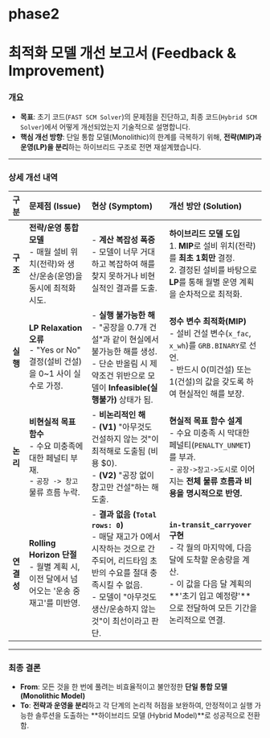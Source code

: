 # phase2

# 최적화 모델 개선 보고서 (Feedback & Improvement)

### 개요
- **목표**: 초기 코드(`FAST SCM Solver`)의 문제점을 진단하고, 최종 코드(`Hybrid SCM Solver`)에서 어떻게 개선되었는지 기술적으로 설명합니다.
- **핵심 개선 방향**: 단일 통합 모델(Monolithic)의 한계를 극복하기 위해, **전략(MIP)과 운영(LP)을 분리**하는 하이브리드 구조로 전면 재설계했습니다.

---

### 상세 개선 내역

| 구분 | 문제점 (Issue) | 현상 (Symptom) | 개선 방안 (Solution) |
| :--- | :--- | :--- | :--- |
| **구조** | **전략/운영 통합 모델**<br/>- 매월 설비 위치(전략)와 생산/운송(운영)을 동시에 최적화 시도. | - **계산 복잡성 폭증**<br/>- 모델이 너무 거대하고 복잡하여 해를 찾지 못하거나 비현실적인 결과를 도출. | **하이브리드 모델 도입**<br/>1. **MIP**로 설비 위치(전략)를 **최초 1회만** 결정.<br/>2. 결정된 설비를 바탕으로 **LP**를 통해 월별 운영 계획을 순차적으로 최적화. |
| **실행** | **LP Relaxation 오류**<br/>- "Yes or No" 결정(설비 건설)을 0~1 사이 실수로 가정. | - **실행 불가능한 해**<br/>- "공장을 0.7개 건설"과 같이 현실에서 불가능한 해를 생성.<br/>- 단순 반올림 시 제약조건 위반으로 모델이 **Infeasible(실행불가)** 상태가 됨. | **정수 변수 최적화(MIP)**<br/>- 설비 건설 변수(`x_fac`, `x_wh`)를 `GRB.BINARY`로 선언.<br/>- 반드시 0(미건설) 또는 1(건설)의 값을 갖도록 하여 현실적인 해를 보장. |
| **논리** | **비현실적 목표 함수**<br/>- 수요 미충족에 대한 페널티 부재.<br/>- `공장 -> 창고` 물류 흐름 누락. | - **비논리적인 해**<br/>- **(V1)** "아무것도 건설하지 않는 것"이 최적해로 도출됨 (비용 $0).<br/>- **(V2)** "공장 없이 창고만 건설"하는 해 도출. | **현실적 목표 함수 설계**<br/>- 수요 미충족 시 막대한 페널티(`PENALTY_UNMET`)를 부과.<br/>- `공장->창고->도시`로 이어지는 **전체 물류 흐름과 비용을 명시적으로 반영.** |
| **연결성** | **Rolling Horizon 단절**<br/>- 월별 계획 시, 이전 달에서 넘어오는 '운송 중 재고'를 미반영. | - **결과 없음 (`Total rows: 0`)**<br/>- 매달 재고가 0에서 시작하는 것으로 간주되어, 리드타임 초반의 수요를 절대 충족시킬 수 없음.<br/>- 모델이 "아무것도 생산/운송하지 않는 것"이 최선이라고 판단. | **`in-transit_carryover` 구현**<br/>- 각 월의 마지막에, 다음 달에 도착할 운송량을 계산.<br/>- 이 값을 다음 달 계획의 **'초기 입고 예정량'**으로 전달하여 모든 기간을 논리적으로 연결. |

---

### 최종 결론

- **From**: 모든 것을 한 번에 풀려는 비효율적이고 불안정한 **단일 통합 모델 (Monolithic Model)**
- **To**: **전략과 운영을 분리**하고 각 단계의 논리적 허점을 보완하여, 안정적이고 실행 가능한 솔루션을 도출하는 **하이브리드 모델 (Hybrid Model)**로 성공적으로 전환함.
